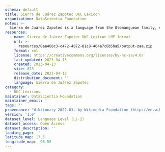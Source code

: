 ```yaml
---
schema: default
title: Sierra de Juárez Zapotec UKC Lexicon
organization: DataScientia Foundation
notes: >-
  Sierra de Juárez Zapotec is a language from the Otomanguean family, spoken in North America. The UKC Lexicon of Sierra de Juárez Zapotec is represented as a lexico-semantic network. It consists of words, word senses, synsets, as well as sense-level and synset-level relationships.
resources:
  - name: Sierra de Juárez Zapotec UKC Lexicon LMF format
    url: >-
      resources/0aa408c3-c472-4072-81c8-464a7c6b5ba5/output-zaa.zip
    format: xml
    license: https://creativecommons.org/licenses/by-nc-sa/4.0/
    last_updated: 2023-04-13
    created: 2023-04-13
    size: 873
    release_date: 2023-04-13
    distribution_document: ''
    language: Sierra de Juárez Zapotec
category:
  - UKC Lexicons
maintainer: DataScientia Foundation
maintainer_email: ''
tags: ''
provenance: 'Wiktionary 2022.01. by Wikimedia Foundation (http://en.wiktionary.org); Princeton WordNet 2.1 by Princeton University (https://wordnet.princeton.edu)'
version: '1.0'
dataset_level: Language Level (L1-2)
dataset_access: Open Access
dataset_description: ''
landing_page: ''
latitude_map: 17.5
longitude_map: -96.58
---
```

